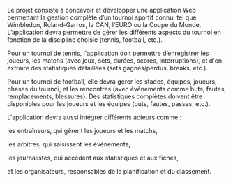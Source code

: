 Le projet consiste à concevoir et développer une application Web permettant la gestion complète d’un tournoi sportif connu, tel que Wimbledon, Roland-Garros, la CAN, l’EURO ou la Coupe du Monde. L’application devra permettre de gérer les différents aspects du tournoi en fonction de la discipline choisie (tennis, football, etc.).

Pour un tournoi de tennis, l'application doit permettre d’enregistrer les joueurs, les matchs (avec jeux, sets, durées, scores, interruptions), et d'en extraire des statistiques détaillées (sets gagnés/perdus, breaks, etc.).

Pour un tournoi de football, elle devra gérer les stades, équipes, joueurs, phases du tournoi, et les rencontres (avec événements comme buts, fautes, remplacements, blessures). Des statistiques complètes doivent être disponibles pour les joueurs et les équipes (buts, fautes, passes, etc.).

L'application devra aussi intégrer différents acteurs comme :

les entraîneurs, qui gèrent les joueurs et les matchs,

les arbitres, qui saisissent les événements,

les journalistes, qui accèdent aux statistiques et aux fiches,

et les organisateurs, responsables de la planification et du classement.
